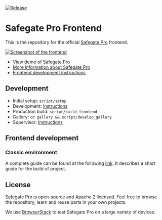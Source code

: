 [![Release](https://github.com/claret-srl/frontend/actions/workflows/release.yaml/badge.svg)](https://github.com/claret-srl/frontend/actions/workflows/release.yaml)

# Safegate Pro Frontend

This is the repository for the official [Safegate Pro](https://safegatepro.it) frontend.

[![Screenshot of the frontend](https://raw.githubusercontent.com/home-assistant/home-assistant-polymer/master/docs/screenshot.png)](https://demo.safegatepro.it/)

- [View demo of Safegate Pro](https://demo.safegatepro.it/)
- [More information about Safegate Pro](https://safegatepro.it)
- [Frontend development instructions](https://developers.safegatepro.it/docs/frontend/development/)

## Development

- Initial setup: `script/setup`
- Development: [Instructions](https://developers.safegatepro.it/docs/frontend/development/)
- Production build: `script/build_frontend`
- Gallery: `cd gallery && script/develop_gallery`
- Supervisor: [Instructions](https://developers.safegatepro.it/docs/supervisor/developing)

## Frontend development

### Classic environment

A complete guide can be found at the following [link](https://www.safegatepro.it/developers/frontend/). It describes a short guide for the build of project.

## License

Safegate Pro is open-source and Apache 2 licensed. Feel free to browse the repository, learn and reuse parts in your own projects.

We use [BrowserStack](https://www.browserstack.com) to test Safegate Pro on a large variety of devices.
